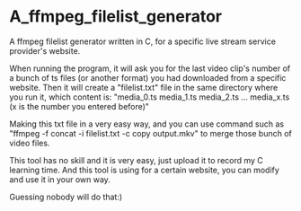 # A_ffmpeg_filelist_generator
A ffmpeg filelist generator written in C, for a specific live stream service provider's website.

When running the program, it will ask you for the last video clip's number of a bunch of ts files (or another format) you had downloaded from a specific website. Then it will create a "filelist.txt" file in the same directory where you run it, which content is: 
"media_0.ts
 media_1.ts
 media_2.ts
 ...
 media_x.ts (x is the number you entered before)"
 
 Making this txt file in a very easy way, and you can use command such as "ffmpeg -f concat -i filelist.txt -c copy output.mkv" to merge those bunch of video files.
 
 This tool has no skill and it is very easy, just upload it to record my C learning time. And this tool is using for a certain website, you can modify and use it in your own way.
 
 Guessing nobody will do that:)
